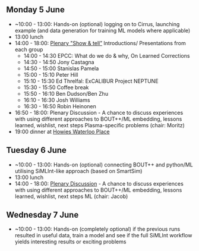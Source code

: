 ## Monday 5 June

* ~10:00 - 13:00: Hands-on (optional)
logging on to Cirrus, launching example (and data generation for training ML models where applicable)
* 13:00 lunch
* 14:00 - 18:00: [Plenary "Show & tell”](https://github.com/EPCCed/SiMLInt-WS1-2023-06-05/blob/main/ZoomInfo)
Introductions/
Presentations from each group
   * 14:00 - 14:30 EPCC: What do we do & why, On Learned Corrections
   * 14:30 - 14:50 Jony Castagna
   * 14:50 - 15:00 Stanislas Pamela 
   * 15:00 - 15:10 Peter Hill
   * 15:10 - 15:30 Ed Threlfal: ExCALIBUR Project NEPTUNE
   * 15:30 - 15:50 Coffee break
   * 15:50 - 16:10 Ben Dudson/Ben Zhu
   * 16:10 - 16:30 Josh Williams
   * 16:30 - 16:50 Robin Heinonen
* 16:50 - 18:00: Plenary Discussion - A chance to discuss experiences with using different approaches to BOUT++/ML embedding, lessons learned, wishlist, next steps
Plasma-specific problems (chair: Moritz)
* 19:00 dinner at [Howies Waterloo Place](https://www.howies.uk.com/venues/howies-waterloo-place/)

## Tuesday 6 June

* ~10:00 - 13:00: Hands-on (optional) 
connecting BOUT++ and python/ML utilising SiMLInt-like approach (based on SmartSim)
* 13:00 lunch
* 14:00 - 18:00: [Plenary Discussion](https://github.com/EPCCed/SiMLInt-WS1-2023-06-05/blob/main/ZoomInfo) - A chance to discuss experiences with using different approaches to BOUT++/ML embedding, lessons learned, wishlist, next steps
ML (chair: Jacob)

## Wednesday 7 June

* ~10:00 - 13:00: Hands-on (completely optional) 
if the previous runs resulted in useful data, train a model and see if the full SiMLInt workflow yields interesting results or exciting problems
